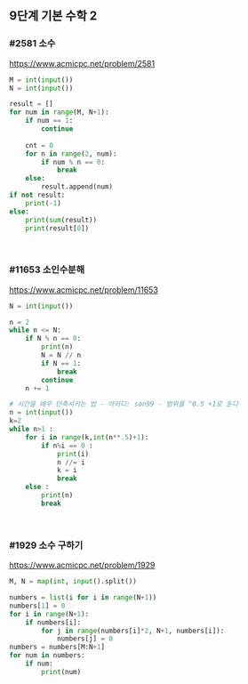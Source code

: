 ## 9단계 기본 수학 2
### #2581 소수
https://www.acmicpc.net/problem/2581
```python
M = int(input())
N = int(input())

result = []
for num in range(M, N+1):
    if num == 1:
        continue
    
    cnt = 0
    for n in range(2, num):
        if num % n == 0:
            break
    else:
        result.append(num)
if not result:
    print(-1)
else:
    print(sum(result))
    print(result[0])
```

<br>


### #11653 소인수분해
https://www.acmicpc.net/problem/11653
```python
N = int(input())

n = 2
while n <= N:
    if N % n == 0:
        print(n)
        N = N // n
        if N == 1:
            break
        continue
    n += 1
```
```python
# 시간을 매우 단축시키는 법 - 아이디: son99 - 범위를 ^0.5 +1로 둔다
n = int(input())
k=2
while n>1 :
    for i in range(k,int(n**.5)+1):
        if n%i == 0 :
            print(i)
            n //= i
            k = i
            break
    else :
        print(n)
        break

```
<br>


### #1929 소수 구하기
https://www.acmicpc.net/problem/1929
```python
M, N = map(int, input().split())

numbers = list(i for i in range(N+1))
numbers[1] = 0
for i in range(N+1):
    if numbers[i]:
        for j in range(numbers[i]*2, N+1, numbers[i]):
            numbers[j] = 0
numbers = numbers[M:N+1]
for num in numbers:
    if num:
        print(num)
```